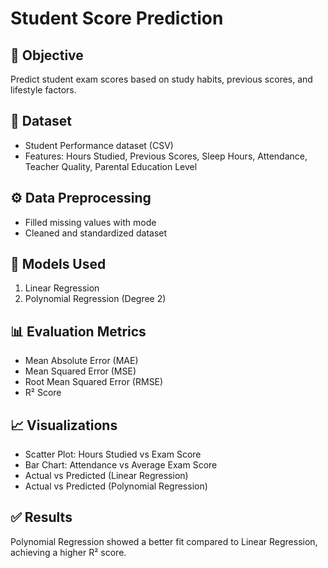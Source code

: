# Student Score Prediction

## 📌 Objective
Predict student exam scores based on study habits, previous scores, and lifestyle factors.

## 📂 Dataset
- Student Performance dataset (CSV)
- Features: Hours Studied, Previous Scores, Sleep Hours, Attendance, Teacher Quality, Parental Education Level

## ⚙️ Data Preprocessing
- Filled missing values with mode
- Cleaned and standardized dataset

## 🤖 Models Used
1. Linear Regression  
2. Polynomial Regression (Degree 2)  

## 📊 Evaluation Metrics
- Mean Absolute Error (MAE)  
- Mean Squared Error (MSE)  
- Root Mean Squared Error (RMSE)  
- R² Score  

## 📈 Visualizations
- Scatter Plot: Hours Studied vs Exam Score  
- Bar Chart: Attendance vs Average Exam Score  
- Actual vs Predicted (Linear Regression)  
- Actual vs Predicted (Polynomial Regression)  

## ✅ Results
Polynomial Regression showed a better fit compared to Linear Regression, achieving a higher R² score.
